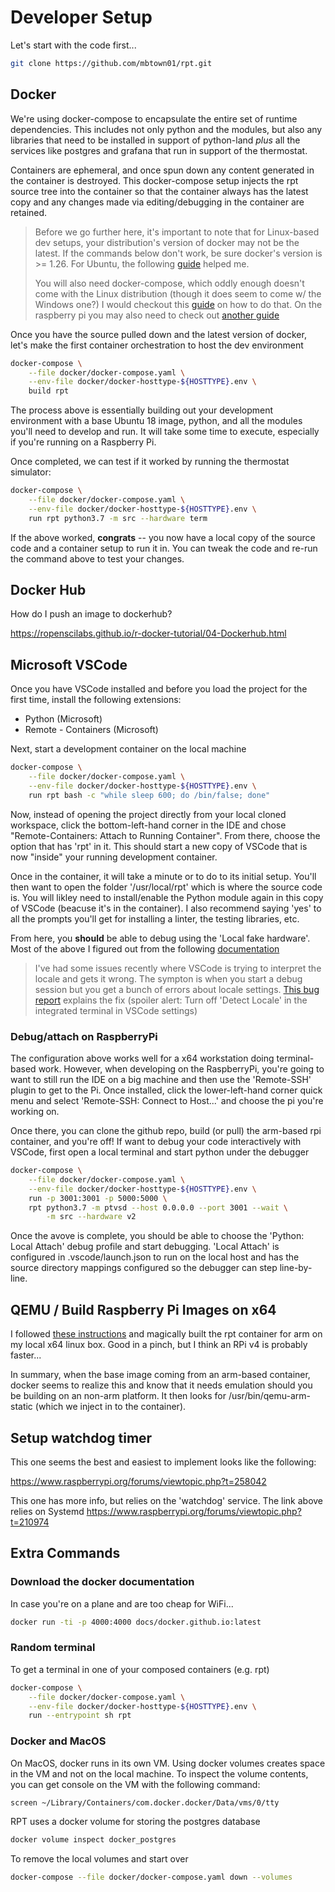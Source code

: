 # Developer Setup

Let's start with the code first...

```bash
git clone https://github.com/mbtown01/rpt.git
```

## Docker

We're using docker-compose to encapsulate the entire set of runtime
dependencies.  This includes not only python and the modules, but also any
libraries that need to be installed in support of python-land *plus* all
the services like postgres and grafana that run in support of the thermostat.

Containers are ephemeral, and once spun down any content generated in the
container is destroyed.  This docker-compose setup injects the rpt source tree
into the container so that the container always has the latest copy and any
changes made via editing/debugging in the container are retained.

> Before we go further here, it's important to note that for Linux-based dev
setups, your distribution's version of docker may not be the latest.  If the
commands below don't work, be sure docker's version is >= 1.26.  For Ubuntu,
the following [guide](https://www.digitalocean.com/community/tutorials/how-to-install-and-use-docker-on-ubuntu-18-04) helped me.
>
>You will also need docker-compose, which oddly enough doesn't come with the
Linux distribution (though it does seem to come w/ the Windows one?)  I would
checkout this [guide](https://docs.docker.com/compose/install/) on how to do
that.  On the raspberry pi you may also need to check out [another guide](https://dev.to/rohansawant/installing-docker-and-docker-compose-on-the-raspberry-pi-in-5-simple-steps-3mgl)

Once you have the source pulled down and the latest version of docker, let's
make the first container orchestration to host the dev environment

```bash
docker-compose \
    --file docker/docker-compose.yaml \
    --env-file docker/docker-hosttype-${HOSTTYPE}.env \
    build rpt
```

The process above is essentially building out your development environment
with a base Ubuntu 18 image, python, and all the modules you'll need to
develop and run.  It will take some time to execute, especially if you're
running on a Raspberry Pi.

Once completed, we can test if it worked by running the thermostat simulator:

```bash
docker-compose \
    --file docker/docker-compose.yaml \
    --env-file docker/docker-hosttype-${HOSTTYPE}.env \
    run rpt python3.7 -m src --hardware term
```

If the above worked, **congrats** -- you now have a local copy of the source
code and a container setup to run it in.  You can tweak the code and re-run the
command above to test your changes.

## Docker Hub

How do I push an image to dockerhub?

https://ropenscilabs.github.io/r-docker-tutorial/04-Dockerhub.html

## Microsoft VSCode

Once you have VSCode installed and before you load the project for
the first time, install the following extensions:

* Python (Microsoft)
* Remote - Containers (Microsoft)

Next, start a development container on the local machine

```bash
docker-compose \
    --file docker/docker-compose.yaml \
    --env-file docker/docker-hosttype-${HOSTTYPE}.env \
    run rpt bash -c "while sleep 600; do /bin/false; done"
```

Now, instead of opening the project directly from your local cloned workspace,
click the bottom-left-hand corner in the IDE and chose "Remote-Containers:
Attach to Running Container".  From there, choose the option that has 'rpt'
in it.  This should start a new copy of VSCode that is now "inside" your
running development container.  

Once in the container, it will take a minute or to do to its initial setup.
You'll then want to open the folder '/usr/local/rpt' which is where the source
code is.  You will likley need to install/enable the Python module again in
this copy of VSCode (beacuse it's in the container).  I also recommend saying
'yes' to all the prompts you'll get for installing a linter, the testing
libraries, etc.  

From here, you **should** be able to debug using the 'Local fake hardware'.
Most of the above I figured out from the following [documentation](
https://code.visualstudio.com/docs/remote/containers)

> I've had some issues recently where VSCode is trying to interpret the locale and gets it wrong.  The sympton is when you start a debug session but you get a bunch of errors about locale settings. [This bug report](https://github.com/microsoft/vscode-remote-release/issues/2169) explains the fix (spoiler alert: Turn off 'Detect Locale' in the integrated terminal in VSCode settings)

### Debug/attach on RaspberryPi

The configuration above works well for a x64 workstation doing terminal-based
work.  However, when developing on the RaspberryPi, you're going to want to
still run the IDE on a big machine and then use the 'Remote-SSH' plugin to 
get to the Pi.  Once installed, click the lower-left-hand corner quick menu
and select 'Remote-SSH: Connect to Host...' and choose the pi you're working
on.  

Once there, you can clone the github repo, build (or pull) the  arm-based
rpi container, and you're off!  If want to debug your code interactively with
VSCode, first open a local terminal and start python under the debugger

```bash
docker-compose \
    --file docker/docker-compose.yaml \
    --env-file docker/docker-hosttype-${HOSTTYPE}.env \
    run -p 3001:3001 -p 5000:5000 \
    rpt python3.7 -m ptvsd --host 0.0.0.0 --port 3001 --wait \
        -m src --hardware v2
```

Once the avove is complete, you should be able to choose the 
'Python: Local Attach' debug profile and start debugging.  'Local Attach' is
configured in .vscode/launch.json to run on the local host and has the source
directory mappings configured so the debugger can step line-by-line.  

## QEMU / Build Raspberry Pi Images on x64

I followed [these instructions](https://matchboxdorry.gitbooks.io/matchboxblog/content/blogs/build_and_run_arm_images.html) and magically built the rpt container for arm on my local x64 linux box.  Good in a pinch, but I think an RPi v4 is probably faster...

In summary, when the base image coming from an arm-based container, docker seems to realize this and know that it needs emulation should you be building on an non-arm platform.  It then looks for /usr/bin/qemu-arm-static (which we inject in to the container).

## Setup watchdog timer

This one seems the best and easiest to implement looks like the following:

https://www.raspberrypi.org/forums/viewtopic.php?t=258042

This one has more info, but relies on the 'watchdog' service.  The link above relies on Systemd
https://www.raspberrypi.org/forums/viewtopic.php?t=210974

## Extra Commands

### Download the docker documentation

In case you're on a plane and are too cheap for WiFi...

```bash
docker run -ti -p 4000:4000 docs/docker.github.io:latest
```

### Random terminal

To get a terminal in one of your composed containers (e.g. rpt)

```bash
docker-compose \
    --file docker/docker-compose.yaml \
    --env-file docker/docker-hosttype-${HOSTTYPE}.env \
    run --entrypoint sh rpt
```

### Docker and MacOS

On MacOS, docker runs in its own VM.  Using docker volumes creates space in
the VM and not on the local machine.  To inspect the volume contents, you
can get console on the VM with the following command:

```bash
screen ~/Library/Containers/com.docker.docker/Data/vms/0/tty
```

RPT uses a docker volume for storing the postgres database

```bash
docker volume inspect docker_postgres
```

To remove the local volumes and start over

```bash
docker-compose --file docker/docker-compose.yaml down --volumes
```
